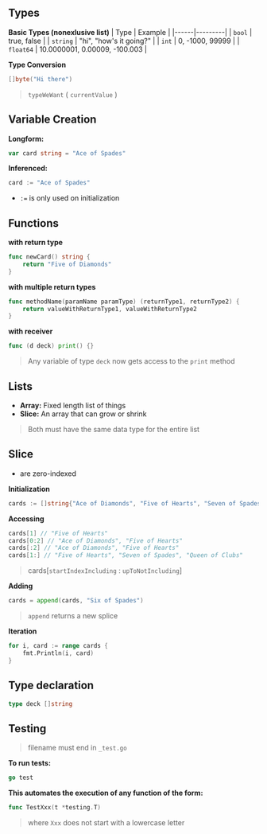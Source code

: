 ## Types
**Basic Types (nonexlusive list)**
| Type | Example |
|------|---------|
| `bool` | true, false |
| `string` | "hi", "how's it going?" |
| `int` | 0, -1000, 99999 |
| `float64` | 10.0000001, 0.00009, -100.003 |

**Type Conversion**
```go
[]byte("Hi there")
```
> `typeWeWant` ( `currentValue` )

## Variable Creation
**Longform:**
```go
var card string = "Ace of Spades"
```
**Inferenced:**
```go
card := "Ace of Spades"
```
- `:=` is only used on initialization

## Functions
**with return type**
```go
func newCard() string {
    return "Five of Diamonds"
}
```
**with multiple return types**
```go
func methodName(paramName paramType) (returnType1, returnType2) {
	return valueWithReturnType1, valueWithReturnType2
}
```
**with receiver**
```go
func (d deck) print() {}
```
> Any variable of type `deck` now gets access to the `print` method

## Lists
- **Array:** Fixed length list of things
- **Slice:** An array that can grow or shrink 
> Both must have the same data type for the entire list
## Slice
- are zero-indexed

**Initialization**
```go
cards := []string{"Ace of Diamonds", "Five of Hearts", "Seven of Spades", "Queen of Clubs"}
```
**Accessing**
```go
cards[1] // "Five of Hearts"
cards[0:2] // "Ace of Diamonds", "Five of Hearts"
cards[:2] // "Ace of Diamonds", "Five of Hearts"
cards[1:] // "Five of Hearts", "Seven of Spades", "Queen of Clubs"
```
> cards[`startIndexIncluding` : `upToNotIncluding`]

**Adding**
```go
cards = append(cards, "Six of Spades")
```
> `append` returns a new splice

**Iteration**
```go
for i, card := range cards {
    fmt.Println(i, card)
}
```

## Type declaration
```go
type deck []string
```

## Testing
> filename must end in `_test.go`


**To run tests:**
```go
go test
```
**This automates the execution of any function of the form:**
```go
func TestXxx(t *testing.T)
```
> where `Xxx` does not start with a lowercase letter
